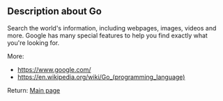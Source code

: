 ## Description about Go

Search the world's information, including webpages, images, videos and more. Google has many special features to help you find exactly what you're looking for.

More:

* https://www.google.com/
* https://en.wikipedia.org/wiki/Go_(programming_language)




Return: [Main page](/output.md)